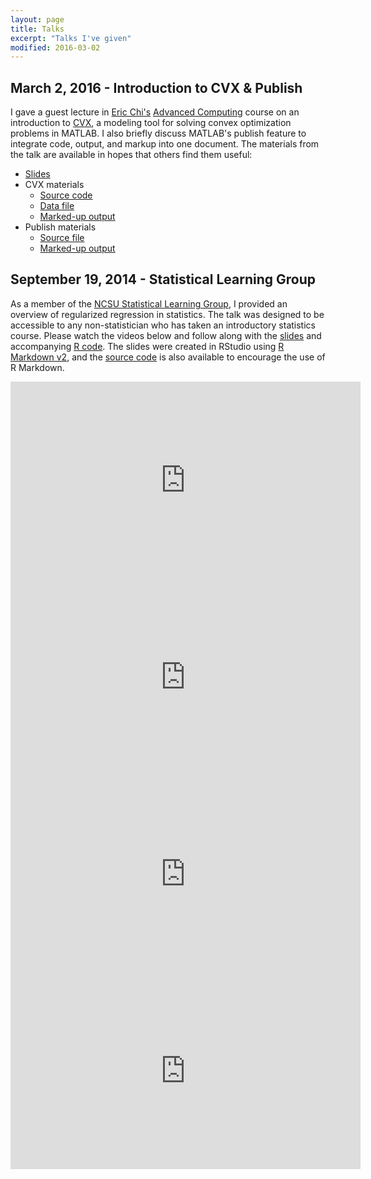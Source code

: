 ```yaml
---
layout: page
title: Talks
excerpt: "Talks I've given"
modified: 2016-03-02
---
```

## March 2, 2016 - Introduction to CVX & Publish
I gave a guest lecture in [Eric Chi's](http://www.ericchi.com/) [Advanced Computing](http://www.stat.ncsu.edu/people/chi/courses/ST790/) course on an introduction to [CVX](http://cvxr.com/cvx/), a modeling tool for solving convex optimization problems in MATLAB.  I also briefly discuss MATLAB's publish feature to integrate code, output, and markup into one document.  The materials from the talk are available in hopes that others find them useful:

- [Slides](http://brgaines.github.io/talks/cvx/cvxDemo.html)
- CVX materials
	- [Source code](http://brgaines.github.io/talks/cvx/cvxDemo.m)
	- [Data file](http://brgaines.github.io/talks/cvx/cvxDemo.mat)
	- [Marked-up output](http://brgaines.github.io/talks/cvx/cvxDemo/cvxDemo.html)
- Publish materials
	- [Source file](http://brgaines.github.io/talks/cvx/publishDemo.m)
	- [Marked-up output](http://brgaines.github.io/talks/cvx/publishDemo/publishDemo.html)

## September 19, 2014 - Statistical Learning Group 
As a member of the [NCSU Statistical Learning Group](http://www4.stat.ncsu.edu/~post/reading/index), I provided an overview of regularized regression in statistics.  The talk was designed to be accessible to any non-statistician who has taken an introductory statistics course.  Please watch the videos below and follow along with the [slides](http://rpubs.com/brgaines/SLG_Regularization_Overview) and accompanying [R code](http://www4.stat.ncsu.edu/~post/reading/brian/SLG_Regularization_Overview.R).  The slides were created in RStudio using [R Markdown v2](http://rmarkdown.rstudio.com/), and the [source code](http://www4.stat.ncsu.edu/~post/reading/brian/SLG_Regularization_Overview.Rmd) is also available to encourage the use of R Markdown.  

<iframe width="560" height="315" src="http://www.youtube.com/embed/ov219nOOPIw" frameborder="0" allowfullscreen> </iframe>

<br>

<iframe width="560" height="315" src="http://www.youtube.com/embed/2IodwrhAdJE" frameborder="0" allowfullscreen> </iframe>

<br>

<iframe width="560" height="315" src="http://www.youtube.com/embed/0EvdWqJuQdw" frameborder="0" allowfullscreen> </iframe>

<br>

<iframe width="560" height="315" src="http://www.youtube.com/embed/0JWTL31jXgw" frameborder="0" allowfullscreen> </iframe>